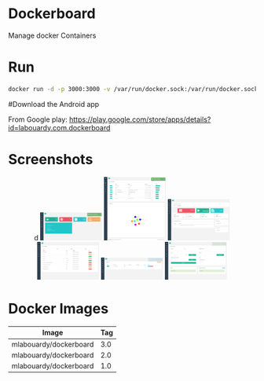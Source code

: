# Dockerboard

Manage docker Containers

# Run

```sh
docker run -d -p 3000:3000 -v /var/run/docker.sock:/var/run/docker.sock --name dockerboard mlabouardy/dockerboard:3.0
```

#Download the Android app

From Google play: https://play.google.com/store/apps/details?id=labouardy.com.dockerboard

# Screenshots

<p align="center">d
  <img src="screenshots/1.png" width="25%"/>
  <img src="screenshots/2.png" width="25%"/>
  <img src="screenshots/3.png" width="25%"/>
  <img src="screenshots/4.png" width="25%"/>
  <img src="screenshots/5.png" width="25%"/>
  <img src="screenshots/6.png" width="25%"/>
</p>

# Docker Images

Image | Tag
------------ | -------------
mlabouardy/dockerboard | 3.0
mlabouardy/dockerboard | 2.0
mlabouardy/dockerboard | 1.0
